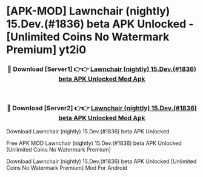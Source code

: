 # [APK-MOD] Lawnchair (nightly) 15.Dev.(#1836) beta APK Unlocked - [Unlimited Coins No Watermark Premium] yt2i0



<div align="center">
<h3>🔴 Download [Server1] 👉👉 <a href="https://momento.my/?title=Lawnchair_(nightly)_15.Dev.(#1836)_beta_APK_Unlocked">Lawnchair (nightly) 15.Dev.(#1836) beta APK Unlocked Mod Apk</a></h3><br>

<h3>🔴 Download [Server2] 👉👉 <a href="https://momento.my/?title=Lawnchair_(nightly)_15.Dev.(#1836)_beta_APK_Unlocked">Lawnchair (nightly) 15.Dev.(#1836) beta APK Unlocked Mod Apk</a></h3>
</div>



Download Lawnchair (nightly) 15.Dev.(#1836) beta APK Unlocked 

Free APK MOD Lawnchair (nightly) 15.Dev.(#1836) beta APK Unlocked [Unlimited Coins No Watermark Premium]

Download Lawnchair (nightly) 15.Dev.(#1836) beta APK Unlocked [Unlimited Coins No Watermark Premium] Mod For Android
